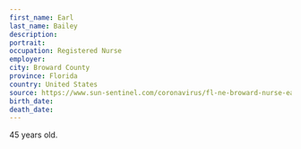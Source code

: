 ```yaml
---
first_name: Earl
last_name: Bailey
description: 
portrait: 
occupation: Registered Nurse
employer: 
city: Broward County
province: Florida
country: United States
source: https://www.sun-sentinel.com/coronavirus/fl-ne-broward-nurse-earl-bailey-20200407-tud6477zkbfxxagkzhfvkibvyy-story.html
birth_date: 
death_date: 
---
```


45 years old.